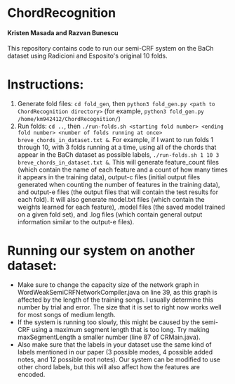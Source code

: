 # ChordRecognition
#### Kristen Masada and Razvan Bunescu

This repository contains code to run our semi-CRF system on the BaCh dataset using Radicioni and Esposito's original 10 folds.

# Instructions:
1. Generate fold files: `cd fold_gen`, then `python3 fold_gen.py <path to ChordRecognition directory>` (for example, `python3 fold_gen.py /home/km942412/ChordRecognition/`)
2. Run folds: `cd ..`, then `./run-folds.sh <starting fold number> <ending fold number> <number of folds running at once> breve_chords_in_dataset.txt &`. For example, if I want to run folds 1 through 10, with 3 folds running at a time, using all of the chords that appear in the BaCh dataset as possible labels, `./run-folds.sh 1 10 3 breve_chords_in_dataset.txt &`. This will generate feature_count files (which contain the name of each feature and a count of how many times it appears in the training data), output-c files (initial output files generated when counting the number of features in the training data), and output-e files (the output files that will contain the test results for each fold). It will also generate model.txt files (which contain the weights learned for each feature), .model files (the saved model trained on a given fold set), and .log files (which contain general output information similar to the output-e files).

# Running our system on another dataset:
* Make sure to change the capacity size of the network graph in WordWeakSemiCRFNetworkCompiler.java on line 39, as this graph is affected by the length of the training songs. I usually determine this number by trial and error. The size that it is set to right now works well for most songs of medium length. 
* If the system is running too slowly, this might be caused by the semi-CRF using a maximum segment length that is too long. Try making maxSegmentLength a smaller number (line 87 of CRMain.java).
* Also make sure that the labels in your dataset use the same kind of labels mentioned in our paper (3 possible modes, 4 possible added notes, and 12 possible root notes). Our system can be modified to use other chord labels, but this will also affect how the features are encoded.
